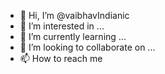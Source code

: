 - 👋 Hi, I’m @vaibhavIndianic
- 👀 I’m interested in ...
- 🌱 I’m currently learning ...
- 💞️ I’m looking to collaborate on ...
- 📫 How to reach me 

<!---
vaibhavIndianic/vaibhavIndianic is a ✨ special ✨ repository because its `README.md` (this file) appears on your GitHub profile.
You can click the Preview link to take a look at your changes.
--->

